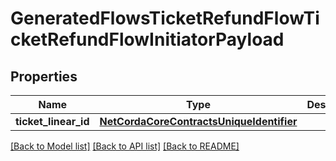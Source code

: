 # GeneratedFlowsTicketRefundFlowTicketRefundFlowInitiatorPayload

## Properties
Name | Type | Description | Notes
------------ | ------------- | ------------- | -------------
**ticket_linear_id** | [**NetCordaCoreContractsUniqueIdentifier**](NetCordaCoreContractsUniqueIdentifier.md) |  | 

[[Back to Model list]](../README.md#documentation-for-models) [[Back to API list]](../README.md#documentation-for-api-endpoints) [[Back to README]](../README.md)


